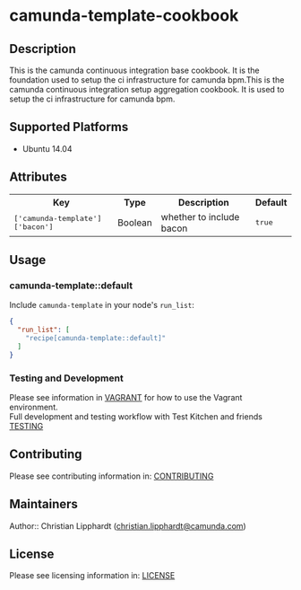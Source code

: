 # camunda-template-cookbook

## Description

This is the camunda continuous integration base cookbook. It is the foundation used to setup the ci infrastructure for camunda bpm.This is the camunda continuous integration setup aggregation cookbook. It is used to setup the ci infrastructure for camunda bpm.


## Supported Platforms

* Ubuntu 14.04


## Attributes

<table>
  <tr>
    <th>Key</th>
    <th>Type</th>
    <th>Description</th>
    <th>Default</th>
  </tr>
  <tr>
    <td><tt>['camunda-template']['bacon']</tt></td>
    <td>Boolean</td>
    <td>whether to include bacon</td>
    <td><tt>true</tt></td>
  </tr>
</table>


## Usage

### camunda-template::default

Include `camunda-template` in your node's `run_list`:

```json
{
  "run_list": [
    "recipe[camunda-template::default]"
  ]
}
```

### Testing and Development

Please see information in [VAGRANT](VAGRANT.md) for how to use the Vagrant environment.  
Full development and testing workflow with Test Kitchen and friends [TESTING](TESTING.md)


## Contributing

Please see contributing information in: [CONTRIBUTING](CONTRIBUTING.md)


## Maintainers

Author:: Christian Lipphardt (<christian.lipphardt@camunda.com>)


## License

Please see licensing information in: [LICENSE](LICENSE)

